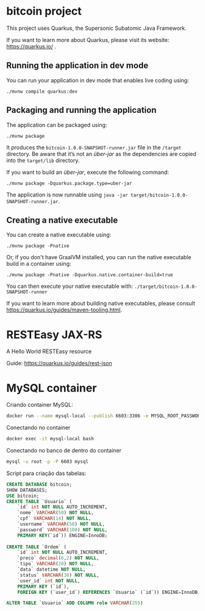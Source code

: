 # bitcoin project

This project uses Quarkus, the Supersonic Subatomic Java Framework.

If you want to learn more about Quarkus, please visit its website: https://quarkus.io/ .

## Running the application in dev mode

You can run your application in dev mode that enables live coding using:
```shell script
./mvnw compile quarkus:dev
```

## Packaging and running the application

The application can be packaged using:
```shell script
./mvnw package
```
It produces the `bitcoin-1.0.0-SNAPSHOT-runner.jar` file in the `/target` directory.
Be aware that it’s not an _über-jar_ as the dependencies are copied into the `target/lib` directory.

If you want to build an _über-jar_, execute the following command:
```shell script
./mvnw package -Dquarkus.package.type=uber-jar
```

The application is now runnable using `java -jar target/bitcoin-1.0.0-SNAPSHOT-runner.jar`.

## Creating a native executable

You can create a native executable using: 
```shell script
./mvnw package -Pnative
```

Or, if you don't have GraalVM installed, you can run the native executable build in a container using: 
```shell script
./mvnw package -Pnative -Dquarkus.native.container-build=true
```

You can then execute your native executable with: `./target/bitcoin-1.0.0-SNAPSHOT-runner`

If you want to learn more about building native executables, please consult https://quarkus.io/guides/maven-tooling.html.

# RESTEasy JAX-RS

<p>A Hello World RESTEasy resource</p>

Guide: https://quarkus.io/guides/rest-json



# MySQL container

Criando container MySQL:
```bash
docker run --name mysql-local --publish 6603:3306 -e MYSQL_ROOT_PASSWORD=admin@123 -d mysql:8.0
```

Conectando no container
```bash
docker exec -it mysql-local bash
```

Conectando no banco de dentro do container
```bash
mysql -u root -p -P 6603 mysql
``` 

Script para criação das tabelas:
```sql
CREATE DATABASE bitcoin;
SHOW DATABASES;
USE bitcoin;
CREATE TABLE `Usuario` (
	`id` int NOT NULL AUTO_INCREMENT,
	`nome` VARCHAR(50) NOT NULL,
	`cpf` VARCHAR(14) NOT NULL,
	`username` VARCHAR(50) NOT NULL,
	`password` VARCHAR(100) NOT NULL,
	PRIMARY KEY(`id`)) ENGINE=InnoDB;
	
CREATE TABLE `Ordem` (
	`id` int NOT NULL AUTO_INCREMENT,
	`preco` decimal(6,2) NOT NULL,
	`tipo` VARCHAR(20) NOT NULL,
	`data` datetime NOT NULL,
	`status` VARCHAR(30) NOT NULL,
	`user_id` int NOT NULL,
	PRIMARY KEY (`id`),
	FOREIGN KEY (`user_id`) REFERENCES `Usuario` (`id`)) ENGINE=InnoDB;

ALTER TABLE `Usuario` ADD COLUMN role VARCHAR(255)
```